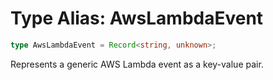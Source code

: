 # Type Alias: AwsLambdaEvent

```ts
type AwsLambdaEvent = Record<string, unknown>;
```

Represents a generic AWS Lambda event as a key-value pair.

